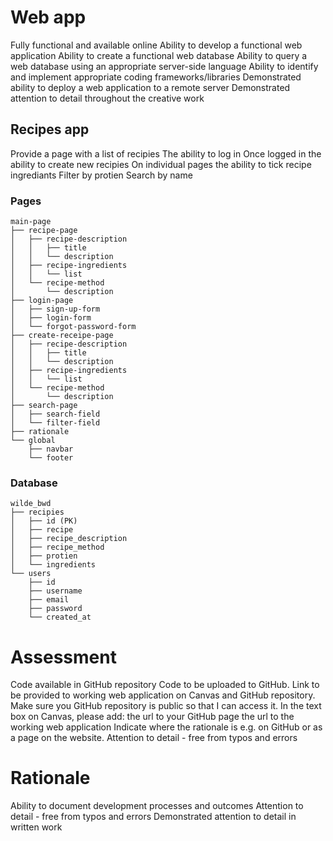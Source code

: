 # Web app
Fully functional and available online
Ability to develop a functional web application
Ability to create a functional web database
Ability to query a web database using an appropriate server-side language
Ability to identify and implement appropriate coding frameworks/libraries
Demonstrated ability to deploy a web application to a remote server
Demonstrated attention to detail throughout the creative work

## Recipes app
Provide a page with a list of recipies
The ability to log in
Once logged in the ability to create new recipies
On individual pages the ability to tick recipe ingrediants
Filter by protien
Search by name


### Pages
```
main-page
├── recipe-page
│   ├── recipe-description
│   │   ├── title
│   │   └── description
│   ├── recipe-ingredients
│   │   └── list
│   └── recipe-method
│       └── description
├── login-page
│   ├── sign-up-form
│   ├── login-form
│   └── forgot-password-form
├── create-receipe-page
│   ├── recipe-description
│   │   ├── title
│   │   └── description
│   ├── recipe-ingredients
│   │   └── list
│   └── recipe-method
│       └── description
├── search-page
│   ├── search-field
│   └── filter-field
├── rationale
└── global
    ├── navbar
    └── footer
```

### Database
```
wilde_bwd
├── recipies
│   ├── id (PK)
│   ├── recipe
│   ├── recipe_description
│   ├── recipe_method
│   ├── protien
│   └── ingredients
└── users
    ├── id
    ├── username
    ├── email
    ├── password
    └── created_at
```


# Assessment
Code available in GitHub repository
Code to be uploaded to GitHub.
Link to be provided to working web application on Canvas and GitHub repository.
Make sure you GitHub repository is public so that I can access it.
In the text box on Canvas, please add:
the url to your GitHub page
the url to the working web application
Indicate where the rationale is e.g. on GitHub or as a page on the website.
Attention to detail - free from typos and errors

# Rationale
Ability to document development processes and outcomes
Attention to detail - free from typos and errors
Demonstrated attention to detail in written work